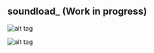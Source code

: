 ## soundload_ (Work in progress)

![alt tag](https://lh5.googleusercontent.com/r6dtX8jMArcT7B5rl-Ut5TQXuz8cUUTf59Sx9wrRgjEv3T0Jc2zl-kJO_EGRSSclTA20YDLtKVqVpcs=w1920-h887-rw)


![alt tag](https://lh3.googleusercontent.com/rywy9cjwTtrrl565PsCMehwelkVjrEY-pAEw_HSenaL9aQm0bIGugwTwDIQd9_gLJ9i568oNdlYrIgk=w1920-h887-rw)
